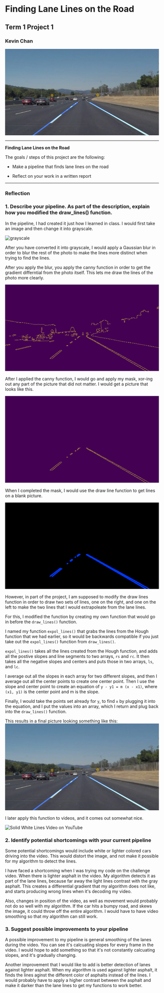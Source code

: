 # **Finding Lane Lines on the Road** 

## Term 1 Project 1

### Kevin Chan

![Finding Lanes](./test_images_output/solidWhiteCurve.jpg)

---

**Finding Lane Lines on the Road**

The goals / steps of this project are the following:

* Make a pipeline that finds lane lines on the road

* Reflect on your work in a written report

[image1]: ./examples/grayscale.jpg
[image2]: ./test_images_output/edges_solidWhiteCurve.jpg
[image3]: ./test_images_output/linesOnsolidWhiteCurve.jpg
[image4]: ./test_images_output/maskOnsolidWhiteCurve.jpg
[image5]: ./test_images_output/solidWhiteCurve.jpg

---

### Reflection

### 1. Describe your pipeline. As part of the description, explain how you modified the draw_lines() function.

In the pipeline, I had created it just how I learned in class. I would first take an image and then change it into grayscale. 

![grayscale][image1]

After you have converted it into grayscale, I would apply a Gaussian blur in order to blur the rest of the photo to make the lines more distinct when trying to find the lines. 

After you apply the blur, you apply the canny function in order to get the gradient differntial from the photo itself. This lets me draw the lines of the photo more clearly.

![canny][image2]

After I applied the canny function, I would go and apply my mask, xor-ing out any part of the picture that did not matter. I would get a picture that looks like this.

![mask applied][image4]

When I completed the mask, I would use the draw line function to get lines on a blank picture. 

![drawn lines][image3]

However, in part of the project, I am supposed to modify the draw lines function in order to draw two sets of lines, one on the right, and one on the left to make the two lines that I would extrapoleate from the lane lines.

For this, I modified the function by creating my own function that would go in before the `draw_lines()` function. 

I named my function `expol_lines()` that grabs the lines from the Hough function that we had earlier, so it would be backwards compatible if you just take out the `expol_lines()` function from `draw_lines()`.

`expol_lines()` takes all the lines created from the Hough function, and adds all the postive slopes and line segments to two arrays, `rs` and `rc`. It then takes all the negative slopes and centers and puts those in two arrays, `ls`, and `lc`.

I average out all the slopes in each array for two different slopes, and then I average out all the center points to create one center point. Then I use the slope and center point to create an equation of `y - y1 = m (x - x1)`, where `(x1, y1)` is the center point and m is the slope. 

Finally, I would take the points set already for `y`, to find `x` by plugging it into the equation, and I put the values into an array, which I return and plug back into the `draw_lines()` function.

This results in a final picture looking something like this:
![final image][image5]

I later apply this function to videos, and it comes out somewhat nice.

![Solid White Lines Video on YouTube](https://youtu.be/4lZxe8treYE)

### 2. Identify potential shortcomings with your current pipeline

Some potential shortcomings would include white or lighter colored cars driving into the video. This would distort the image, and not make it possible for my algorithm to detect the lines.

I have faced a shortcoming when I was trying my code on the challenge video. When there is lighter asphalt in the video. My algorithm detects it as part of the lane lines, because far away the light lines contrast with the gray asphalt. This creates a differential gradient that my algorithm does not like, and starts producing wrong lines when it's decoding my video.

Also, changes in position of the video, as well as movement would probably not do so well with my algorithm. If the car hits a bumpy road, and skews the image, it could throw off the entire algorithm. I would have to have video smoothing so that my algorithm can still work.

### 3. Suggest possible improvements to your pipeline

A possible improvement to my pipeline is general smoothing of the lanes during the video. You can see it's calcuating slopes for every frame in the video. I would hope to add something so that it's not constantly calcuating slopes, and it's gradually changing.

Another improvement that I would like to add is better detection of lanes against lighter asphalt. When my algorithm is used against lighter asphalt, it finds the lines aginst the different color of asphalts instead of the lines. I would probably have to apply a higher contrast between the asphalt and make it darker than the lane lines to get my functions to work better.